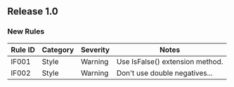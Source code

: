 ## Release 1.0

### New Rules

Rule ID | Category | Severity | Notes
--------|----------|----------|--------------------
IF001   |  Style   |  Warning | Use IsFalse() extension method.
IF002   |  Style   |  Warning | Don't use double negatives...

